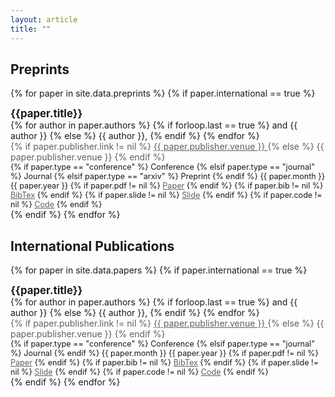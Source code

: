 ```yaml
---
layout: article
title: ""
---
```


## Preprints
{% for paper in site.data.preprints %}
    {% if paper.international == true %}
<div class="grid">
  <div class="cell cell--auto">
	  <div style="font-size: 1.2em; font-weight: bolder;">{{paper.title}}</div>
	  <div style="font-size: 1em;">
        {% for author in paper.authors %}
            {% if forloop.last == true %}
                and {{ author }}
            {% else %}
                {{ author }},
            {% endif %}
        {% endfor %}
	  </div>
	  <div style="color: #606060; font-size: 1em;">
        {% if paper.publisher.link != nil %}
        <a href="{{ paper.publisher.link }}" style="color: #606060;" target="_blank">
            {{ paper.publisher.venue }}
        </a>
        {% else %}
            {{ paper.publisher.venue }}
        {% endif %}
	  </div>
	  <div style="font-size: 0.9em;">
        {% if paper.type == "conference" %}
            <a class="button button--info button--rounded button--sm">Conference</a>
        {% elsif paper.type == "journal" %}
            <a class="button button--primary button--rounded button--sm">Journal</a>
        {% elsif paper.type == "arxiv" %}
            <a class="button button--success button--rounded button--sm">Preprint</a>
        {% endif %}
        <i class="far fa-calendar-alt fa-fw"></i> {{ paper.month }} {{ paper.year }}
        {% if paper.pdf != nil %}
            <i class="fas fa-file-pdf fa-fw"></i><a href="{{ paper.pdf }}" style="color: #606060;" target="_blank">Paper</a>
        {% endif %}
        {% if paper.bib != nil %}
            <i class="fas fa-file-import fa-fw"></i><a href="{{ paper.bib }}"  style="color: #606060;" target="_blank">BibTex</a>
        {% endif %}
        {% if paper.slide != nil %}
            <i class="fas fa-file-powerpoint fa-fw"></i><a href="{{ paper.slide }}"  style="color: #606060;" target="_blank">Slide</a>
        {% endif %}
        {% if paper.code != nil %}
            <i class="fab fa-github-square fa-fw"></i><a href="{{ paper.code }}"  style="color: #606060;" target="_blank">Code</a>
        {% endif %}
	  </div>
  </div>
  <!--
  <div class="cell cell--shirink">
    {% if paper.type == "conference" %}
        <a class="button button--info button--rounded button--sm">Conference</a>
    {% elsif paper.type == "journal" %}
        <a class="button button--primary button--rounded button--sm">Journal</a>
    {% endif %}
  </div>
  -->
</div>

<div class="m-3"></div>
    {% endif %}
{% endfor %}


## International Publications


{% for paper in site.data.papers %}
    {% if paper.international == true %}
<div class="grid">
  <div class="cell cell--auto">
	  <div style="font-size: 1.2em; font-weight: bolder;">{{paper.title}}</div>
	  <div style="font-size: 1em;">
        {% for author in paper.authors %}
            {% if forloop.last == true %}
                and {{ author }}
            {% else %}
                {{ author }},
            {% endif %}
        {% endfor %}
	  </div>
	  <div style="color: #606060; font-size: 1em;">
        {% if paper.publisher.link != nil %}
        <a href="{{ paper.publisher.link }}" style="color: #606060;" target="_blank">
            {{ paper.publisher.venue }}
        </a>
        {% else %}
            {{ paper.publisher.venue }}
        {% endif %}
	  </div>
	  <div style="font-size: 0.9em;">
        {% if paper.type == "conference" %}
            <a class="button button--info button--rounded button--sm">Conference</a>
        {% elsif paper.type == "journal" %}
            <a class="button button--primary button--rounded button--sm">Journal</a>
        {% endif %}
        <i class="far fa-calendar-alt fa-fw"></i> {{ paper.month }} {{ paper.year }}
        {% if paper.pdf != nil %}
            <i class="fas fa-file-pdf fa-fw"></i><a href="{{ paper.pdf }}" style="color: #606060;" target="_blank">Paper</a>
        {% endif %}
        {% if paper.bib != nil %}
            <i class="fas fa-file-import fa-fw"></i><a href="{{ paper.bib }}"  style="color: #606060;" target="_blank">BibTex</a>
        {% endif %}
        {% if paper.slide != nil %}
            <i class="fas fa-file-powerpoint fa-fw"></i><a href="{{ paper.slide }}"  style="color: #606060;" target="_blank">Slide</a>
        {% endif %}
        {% if paper.code != nil %}
            <i class="fab fa-github-square fa-fw"></i><a href="{{ paper.code }}"  style="color: #606060;" target="_blank">Code</a>
        {% endif %}
	  </div>
  </div>
  <!--
  <div class="cell cell--shirink">
    {% if paper.type == "conference" %}
        <a class="button button--info button--rounded button--sm">Conference</a>
    {% elsif paper.type == "journal" %}
        <a class="button button--primary button--rounded button--sm">Journal</a>
    {% endif %}
  </div>
  -->
</div>

<div class="m-3"></div>
    {% endif %}
{% endfor %}


<!--
## Domestic Publications


## Patents
-->
